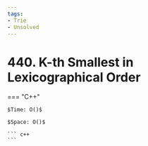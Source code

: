 ```yaml
---
tags:
- Trie
- Unsolved
---
```



# 440. K-th Smallest in Lexicographical Order

=== "C++"

    $Time: O()$

    $Space: O()$

    ``` c++
    ```